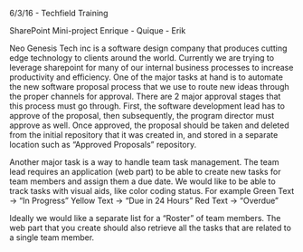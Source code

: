 6/3/16 - Techfield Training

SharePoint Mini-project
Enrique - Quique - Erik

Neo Genesis Tech inc is a software design company that produces cutting edge technology to clients around the world. Currently we are trying to leverage sharepoint for many of our internal business processes to increase productivity and efficiency. One of the major tasks at hand is to automate the new software proposal process that we use to route new ideas through the proper channels for approval. There are 2 major approval stages that this process must go through. First, the software development lead has to approve of the proposal, then subsequently, the program director must approve as well. Once approved, the proposal should be taken and deleted from the initial repository that it was created in, and stored in a separate location such as “Approved Proposals” repository.

Another major task is a way to handle team task management. The team lead requires an application (web part) to be able to create new tasks for team members and assign them a due date. We would like to be able to track tasks with visual aids, like color coding status.
For example
Green Text → “In Progress”
Yellow Text → “Due in 24 Hours”
Red Text → “Overdue”

Ideally we would like a separate list for a “Roster” of team members. The web part that you create should also retrieve all the tasks that are related to a single team member.
